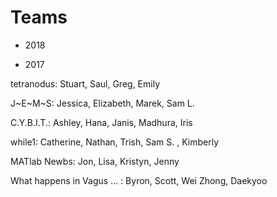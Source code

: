 # Teams

* 2018


* 2017

tetranodus:  Stuart, Saul, Greg, Emily

J~E~M~S: Jessica, Elizabeth, Marek, Sam L.

C.Y.B.I.T.:  Ashley, Hana, Janis, Madhura, Iris

while1: Catherine, Nathan, Trish, Sam S. , Kimberly

MATlab Newbs: Jon, Lisa, Kristyn, Jenny

What happens in Vagus ... : Byron, Scott, Wei Zhong, Daekyoo
